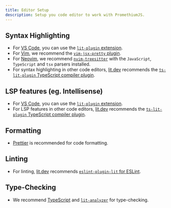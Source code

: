 ```yaml
---
title: Editor Setup
description: Setup you code editor to work with PromethiumJS.
---
```


## Syntax Highlighting

- For [VS Code](https://code.visualstudio.com/), you can use the [`lit-plugin` extension](https://marketplace.visualstudio.com/items?itemName=runem.lit-plugin).
- For [Vim](https://www.vim.org/), we recommend the [`vim-jsx-pretty` plugin](https://github.com/MaxMEllon/vim-jsx-pretty).
- For [Neovim](https://neovim.io/), we recommend [`nvim-treesitter`](https://github.com/nvim-treesitter/nvim-treesitter) with the `JavaScript`, `TypeScript` and `tsx` parsers installed.
- For syntax highlighting in other code editors, [lit.dev](https://lit.dev) recommends the [`ts-lit-plugin` TypeScript compiler plugin](https://github.com/runem/lit-analyzer/tree/master/packages/ts-lit-plugin).

## LSP features (eg. Intellisense)

- For [VS Code](https://code.visualstudio.com/), you can use the [`lit-plugin` extension](https://marketplace.visualstudio.com/items?itemName=runem.lit-plugin).
- For LSP features in other code editors, [lit.dev](https://lit.dev) recommends the [`ts-lit-plugin` TypeScript compiler plugin](https://github.com/runem/lit-analyzer/tree/master/packages/ts-lit-plugin).

## Formatting

- [Prettier](https://prettier.io/) is recommended for code formatting.

## Linting

- For linting, [lit.dev](https://lit.dev) recommends [`eslint-plugin-lit` for ESLint](https://www.npmjs.com/package/eslint-plugin-lit).

## Type-Checking

- We recommend [TypeScript](https://www.typescriptlang.org/) and [`lit-analyzer`](https://github.com/runem/lit-analyzer/tree/master/packages/lit-analyzer) for type-checking.
